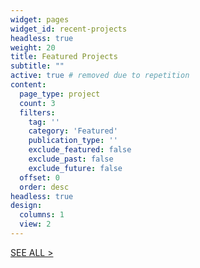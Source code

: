 ```yaml
---
widget: pages
widget_id: recent-projects
headless: true
weight: 20
title: Featured Projects
subtitle: ""
active: true # removed due to repetition
content:
  page_type: project
  count: 3
  filters:
    tag: ''
    category: 'Featured'
    publication_type: ''
    exclude_featured: false
    exclude_past: false
    exclude_future: false 
  offset: 0
  order: desc
headless: true
design:
  columns: 1
  view: 2
---
```


[SEE ALL >](/projects)
